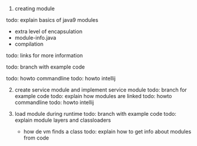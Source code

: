 1. creating module

todo: explain basics of java9 modules
- extra level of encapsulation
- module-info.java
- compilation

todo: links for more information

todo: branch with example code

todo: howto commandline
todo: howto intellij

2. create service module and implement service module
todo: branch for example code
todo: explain how modules are linked
todo: howto commandline
todo: howto intellij

3. load module during runtime
todo: branch with example code
todo: explain module layers and classloaders
    - how de vm finds a class
todo: explain how to get info about modules from code




